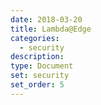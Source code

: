 ```yaml
---
date: 2018-03-20
title: Lambda@Edge
categories:
  - security
description:
type: Document
set: security
set_order: 5
---
```



